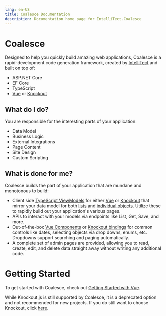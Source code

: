 ```yaml
---
lang: en-US
title: Coalesce Documentation
description: Documentation home page for IntelliTect.Coalesce
---
```


# Coalesce

Designed to help you quickly build amazing web applications, Coalesce is a rapid-development code generation framework, created by [IntelliTect](https://intellitect.com) and built on top of:

- ASP.NET Core
- EF Core
- TypeScript
- [Vue](https://vuejs.org/) or [Knockout](https://knockoutjs.com/)


## What do I do?

You are responsible for the interesting parts of your application:

-  Data Model
-  Business Logic
-  External Integrations
-  Page Content
-  Site Design
-  Custom Scripting

## What is done for me?

Coalesce builds the part of your application that are mundane and
monotonous to build:

- Client side [TypeScript ViewModels](/stacks/disambiguation/view-model.md) for either [Vue](https://vuejs.org/) or [Knockout](https://knockoutjs.com/) that mirror your data model for both [lists](/stacks/disambiguation/list-view-model.md) and [individual objects](/stacks/disambiguation/view-model.md). Utilize these to rapidly build out your application's various pages.
- APIs to interact with your models via endpoints like List, Get, Save, and more.
- Out-of-the-box [Vue Components](/stacks/vue/coalesce-vue-vuetify/overview.md) or [Knockout bindings](/stacks/ko/client/bindings.md) for common controls like dates, selecting objects via drop downs, enums, etc. Dropdowns support searching and paging automatically.
-  A complete set of admin pages are provided, allowing you to read, create, edit, and delete data straight away without writing any additional code.


# Getting Started

To get started with Coalesce, check out [Getting Started with Vue](/stacks/vue/getting-started.md).

While Knockout.js is still supported by Coalesce, it is a deprecated option and not recommended for new projects. If you do still want to choose Knockout, click [here](/stacks/ko/getting-started.md).

